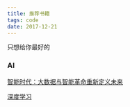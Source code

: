 ```yaml
---
title: 推荐书籍
tags: code
date: 2017-12-21
---
```

只想给你最好的

<!-- more -->

### AI

[智能时代：大数据与智能革命重新定义未来](https://www.amazon.cn/dp/B01L8BZ3TC/ref=sr_1_1?ie=UTF8&qid=1513864785&sr=8-1&keywords=%E6%99%BA%E8%83%BD%E6%97%B6%E4%BB%A3%EF%BC%9A%E5%A4%A7%E6%95%B0%E6%8D%AE%E4%B8%8E%E6%99%BA%E8%83%BD%E9%9D%A9%E5%91%BD%E9%87%8D%E6%96%B0%E5%AE%9A%E4%B9%89%E6%9C%AA%E6%9D%A5)

[深度学习](https://www.amazon.cn/dp/B073LWHBBY/ref=sr_1_1?ie=UTF8&qid=1513864859&sr=8-1&keywords=%E6%B7%B1%E5%BA%A6%E5%AD%A6%E4%B9%A0)

